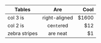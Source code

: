 | Tables        | Are           | Cool  |
| ------------- |:-------------:| -----:|
| col 3 is      | right-aligned | $1600 |
| col 2 is      | ce`nte`red    |   $12 |
| zebra stripes | are neat      |    $1 |


<!--
# Проекты

### Работа в СПб (PWA)
<img src="https://github.com/mobiskif/JobSpb_PWA/raw/master/2.png" width="50%" />

[Репозиторий на Git Hub](https://github.com/mobiskif/JobSpb_PWA)

[Приложение на Github Pages](https://mobiskif.github.io/JobSpb_PWA)
<br/>
<br/>

### Запись к врачу по ОМС в Санкт-Петербурге (Android)
<img src="https://github.com/mobiskif/Healthy_ANDROID/raw/master/1.png" width="50%" />

[Страница приложения](https://mobiskif.github.io/healthy_v64)

[Репозиторий](https://github.com/mobiskif/healthy_v44)

[Приложение на Google Play](https://play.google.com/store/search?q=mobiskif)

[apk](https://github.com/mobiskif/rev65/raw/master/app/release/app-release.apk)
-->

<!--
```markdown
Syntax highlighted code block

# Header 1
## Header 2
### Header 3

- Bulleted
- List

1. Numbered
2. List

**Bold** and _Italic_ and `Code` text

[Link](url) and ![Image](src)
```
-->

<!--
<br/>

[editor](https://github.com/mobiskif/mobiskif.github.io/edit/master/README.md)
-->
